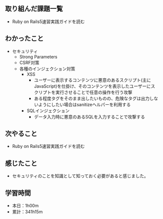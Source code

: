 ## 取り組んだ課題一覧
- Ruby on Rails5速習実践ガイドを読む
## わかったこと
- セキュリティ
    - Strong Parameters
    - CSRF対策
    - 各種のインジェクション対策
        - XSS
            - ユーザーに表示するコンテンツに悪意のあるスクリプト(主にJavaScript)を仕掛け、そのコンテンツを表示したユーザーにスクリプトを実行させることで任意の操作を行う攻撃
            - ある程度タグをそのまま出したいものの、危険なタグは出力しないようにしたい場合はsanitizeヘルパーを利用する
        - SQLインジェクション
            - データ入力時に悪意のあるSQLを入力することで攻撃する
## 次やること
- Ruby on Rails5速習実践ガイドを読む
## 感じたこと
- セキュリティのことを知識として知っておく必要があると感じました。
## 学習時間
- 本日：1h00m
- 累計：341h15m
